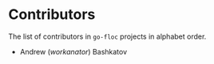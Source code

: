 # Contributors

The list of contributors in `go-floc` projects in alphabet order.

* Andrew (*workanator*) Bashkatov
